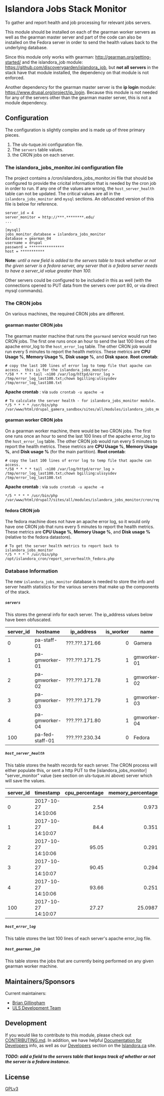 # Islandora Jobs Stack Monitor

To gather and report health and job processing for relevant jobs servers.

This module should be installed on each of the gearman worker servers as well as the gearman master server and part of the code can also be installed on the Fedora server in order to send the health values back to the underlying database.

Since this module only works with gearman: http://gearman.org/getting-started/ and the islandora_job module: https://github.com/discoverygarden/islandora_job, but **not all servers** in the stack have that module installed, the dependency on that module is not enforced.

Another dependency for the gearman master server is the **ip login** module: https://www.drupal.org/project/ip_login.  Because this module is not needed for any of the servers other than the gearman master server, this is not a module dependency.

## Configuration
The configuration is slightly complex and is made up of three primary pieces.
1. The uls-tuque.ini configuration file.
2. The `servers` table values.
3. the CRON jobs on each server.

### The islandora_jobs_monitor.ini configuration file
The project contains a /cron/islandora_jobs_monitor.ini file that should be configured to provide the cricital information that is needed by the cron job in order to run.  If any one of the values are wrong, the `host_server_health` table can not be updated.  The critical values are all in the `islandora_jobs_monitor` and `mysql` sections.  An obfuscated version of this file is below for reference.

```[islandora_jobs_monitor]
server_id = 4
server_monitor = http://***.********.edu/
...

[mysql]
jobs_monitor_database = islandora_jobs_monitor
database = gearman_04
username = drupal
password = ****************
host = ***********
```

**Note:** *until a new field is added to the servers table to track whether or not the given server is a fedora server, any server that is a fedora server needs to have a server_id value greater than 100.*

Other servers could be configured to be included in this as well (with the connections opened to PUT data from the servers over port 80, or via direct mysql commands).

### The CRON jobs
On various machines, the required CRON jobs are different.

#### gearman master CRON jobs
The gearman master machine that runs the `gearmand` service would run two CRON jobs.  The first one runs once an hour to send the last 100 lines of the apache error_log to the `host_error_log` table.  The other CRON job would run every 5 minutes to report the health metrics.  These metrics are **CPU Usage %**, **Memory Usage %**, **Disk usage %**, and **Disk space**. 
**Root crontab**:
```
# copy the last 100 lines of error log to temp file that apache can access.  this is for the islandora_jobs_monitor.
*/58 * * * * tail -n100 /var/log/httpd/error_log > /tmp/error_log_last100.txt;chown bgilling:ulssysdev /tmp/error_log_last100.txt
```

**Apache crontab** : via  `sudo crontab -u apache -e`
```
# To calculate the server health - for islandora_jobs_monitor module.
*/5 * * * * /usr/bin/php /var/www/html/drupal_gamera_sandbox/sites/all/modules/islandora_jobs_monitor/cron/report_serverhealth.php
```

#### gearman worker CRON jobs
On a gearman worker machine, there would be two CRON jobs.  The first one runs once an hour to send the last 100 lines of the apache error_log to the `host_error_log` table.  The other CRON job would run every 5 minutes to report the health metrics.  These metrics are **CPU Usage %**, **Memory Usage %**, and **Disk usage %** (for the main partition).
**Root crontab**:
```
# copy the last 100 lines of error log to temp file that apache can access.
*/58 * * * * tail -n100 /var/log/httpd/error_log > /tmp/error_log_last100.txt;chown bgilling:ulssysdev /tmp/error_log_last100.txt
```
**Apache crontab** : via `sudo crontab -u apache -e`
```
*/5 * * * * /usr/bin/php /var/www/html/drupal7/sites/all/modules/islandora_jobs_monitor/cron/report_serverhealth.php
```

#### fedora CRON job
The fedora machine does not have an apache error log, so it would only have one CRON job that runs every 5 minutes to report the health metrics.  These metrics are **CPU Usage %**, **Memory Usage %**, and **Disk usage %** (relative to the fedora datastore).
```
# To get the server health metrics to report back to islandora_jobs_monitor
*/5 * * * * /usr/bin/php /opt/islandora_cron/report_serverhealth_fedora.php
```


### Database Information
The new `islandora_jobs_monitor` database is needed to store the info and server health statistics for the various servers that make up the components of the stack.
##### `servers`
This stores the general info for each server.  The ip_address values below have been obfuscated.

server_id | hostname | ip_address | is_worker | name | master_command 
--- | --- | --- | ---:| --- | --- 
0|pa-staff-01|???.???.171.66|0|Gamera
1|pa-gmworker-01|???.???.171.75|1|gmworker-01
2|pa-gmworker-02|???.???.171.78|1|gmworker-02|clear_tmp
3|pa-gmworker-03|???.???.171.79|1|gmworker-03
4|pa-gmworker-04|???.???.171.80|1|gmworker-04
100|pa-fed-staff-01|???.???.230.34|0|Fedora

##### `host_server_health`
This table stores the health records for each server.  The CRON process will either populate this, or sent a http PUT to the [islandora_jobs_monitor] "server_monitor" value (see section on uls-tuque.ini above) server which will save the values.

server_id | timestamp | cpu_percentage | memory_percentage | error_log_errors_in_last_100 | disk_used_pct
--- | --- | ---:| ---:| ---:| ---: 
0 | 2017-10-27 14:10:06 | 2.54 | 0.973 | 3 | 32
1 | 2017-10-27 14:10:07 | 84.4 | 0.351 | 90 | 10
2 | 2017-10-27 14:10:06 | 95.05 | 0.291 | 0 | 11
3 | 2017-10-27 14:10:07 | 90.45 | 0.294 | 0 | 11
4 | 2017-10-27 14:10:06 | 93.66 | 0.251 | 0 | 10
100 | 2017-10-27 14:10:07 | 27.27 | 25.0987 | 0 | 74

##### `host_error_log`
This table stores the last 100 lines of each server's apache error_log file.

##### `host_gearman_job`
This table stores the jobs that are currently being performed on any given gearman worker machine.

## Maintainers/Sponsors
Current maintainers:

* [Brian Gillingham](https://github.com/bgilling)
* [ULS Development Team](https://github.com/ulsdevteam)

## Development

If you would like to contribute to this module, please check out [CONTRIBUTING.md](CONTRIBUTING.md). In addition, we have helpful [Documentation for Developers](https://github.com/Islandora/islandora/wiki#wiki-documentation-for-developers) info, as well as our [Developers](http://islandora.ca/developers) section on the [Islandora.ca](http://islandora.ca) site.
##### TODO: add a field to the servers table that keeps track of whether or not the server is a fedora instance.

## License

[GPLv3](http://www.gnu.org/licenses/gpl-3.0.txt)